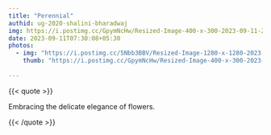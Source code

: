 ```yaml
---
title: "Perennial"
authid: ug-2020-shalini-bharadwaj
img: https://i.postimg.cc/GpymNcHw/Resized-Image-400-x-300-2023-09-11-22-33-09-2020.webp
date: 2023-09-11T07:30:08+05:30
photos:
  - img: "https://i.postimg.cc/5Nbb3BBV/Resized-Image-1280-x-1280-2023-09-11-22-32-48-1268.webp"
    thumb: "https://i.postimg.cc/GpymNcHw/Resized-Image-400-x-300-2023-09-11-22-33-09-2020.webp"
   
---
```


{{< quote >}}

Embracing the delicate elegance of flowers.

{{< /quote >}}
